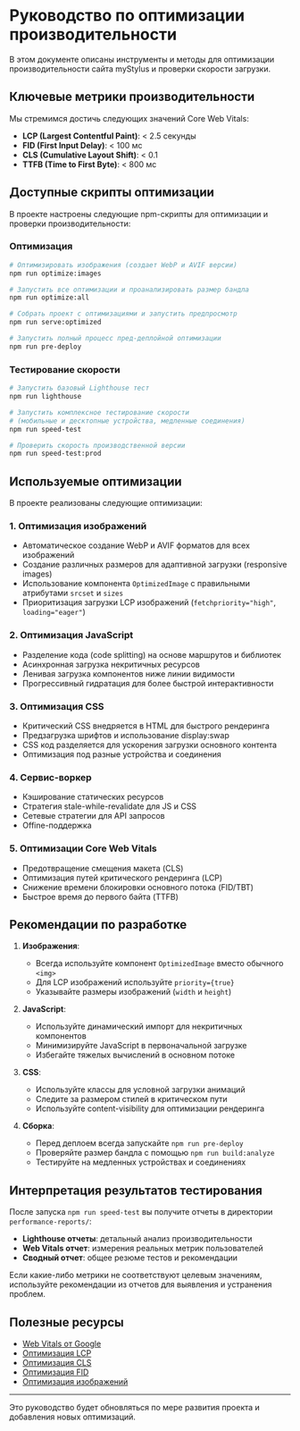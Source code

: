 # Руководство по оптимизации производительности

В этом документе описаны инструменты и методы для оптимизации производительности сайта myStylus и проверки скорости загрузки.

## Ключевые метрики производительности

Мы стремимся достичь следующих значений Core Web Vitals:

- **LCP (Largest Contentful Paint)**: < 2.5 секунды
- **FID (First Input Delay)**: < 100 мс
- **CLS (Cumulative Layout Shift)**: < 0.1
- **TTFB (Time to First Byte)**: < 800 мс

## Доступные скрипты оптимизации

В проекте настроены следующие npm-скрипты для оптимизации и проверки производительности:

### Оптимизация

```bash
# Оптимизировать изображения (создает WebP и AVIF версии)
npm run optimize:images

# Запустить все оптимизации и проанализировать размер бандла
npm run optimize:all

# Собрать проект с оптимизациями и запустить предпросмотр
npm run serve:optimized

# Запустить полный процесс пред-деплойной оптимизации
npm run pre-deploy
```

### Тестирование скорости

```bash
# Запустить базовый Lighthouse тест
npm run lighthouse

# Запустить комплексное тестирование скорости 
# (мобильные и десктопные устройства, медленные соединения)
npm run speed-test

# Проверить скорость производственной версии
npm run speed-test:prod
```

## Используемые оптимизации

В проекте реализованы следующие оптимизации:

### 1. Оптимизация изображений

- Автоматическое создание WebP и AVIF форматов для всех изображений
- Создание различных размеров для адаптивной загрузки (responsive images)
- Использование компонента `OptimizedImage` с правильными атрибутами `srcset` и `sizes`
- Приоритизация загрузки LCP изображений (`fetchpriority="high"`, `loading="eager"`)

### 2. Оптимизация JavaScript

- Разделение кода (code splitting) на основе маршрутов и библиотек
- Асинхронная загрузка некритичных ресурсов
- Ленивая загрузка компонентов ниже линии видимости
- Прогрессивный гидратация для более быстрой интерактивности

### 3. Оптимизация CSS

- Критический CSS внедряется в HTML для быстрого рендеринга
- Предзагрузка шрифтов и использование display:swap
- CSS код разделяется для ускорения загрузки основного контента
- Оптимизация под разные устройства и соединения

### 4. Сервис-воркер

- Кэширование статических ресурсов
- Стратегия stale-while-revalidate для JS и CSS
- Сетевые стратегии для API запросов
- Offine-поддержка

### 5. Оптимизации Core Web Vitals

- Предотвращение смещения макета (CLS)
- Оптимизация путей критического рендеринга (LCP)
- Снижение времени блокировки основного потока (FID/TBT)
- Быстрое время до первого байта (TTFB)

## Рекомендации по разработке

1. **Изображения**:
   - Всегда используйте компонент `OptimizedImage` вместо обычного `<img>`
   - Для LCP изображений используйте `priority={true}`
   - Указывайте размеры изображений (`width` и `height`)

2. **JavaScript**:
   - Используйте динамический импорт для некритичных компонентов
   - Минимизируйте JavaScript в первоначальной загрузке
   - Избегайте тяжелых вычислений в основном потоке

3. **CSS**:
   - Используйте классы для условной загрузки анимаций
   - Следите за размером стилей в критическом пути
   - Используйте content-visibility для оптимизации рендеринга

4. **Сборка**:
   - Перед деплоем всегда запускайте `npm run pre-deploy`
   - Проверяйте размер бандла с помощью `npm run build:analyze`
   - Тестируйте на медленных устройствах и соединениях

## Интерпретация результатов тестирования

После запуска `npm run speed-test` вы получите отчеты в директории `performance-reports/`:

- **Lighthouse отчеты**: детальный анализ производительности
- **Web Vitals отчет**: измерения реальных метрик пользователей
- **Сводный отчет**: общее резюме тестов и рекомендации

Если какие-либо метрики не соответствуют целевым значениям, используйте рекомендации из отчетов для выявления и устранения проблем.

## Полезные ресурсы

- [Web Vitals от Google](https://web.dev/vitals/)
- [Оптимизация LCP](https://web.dev/optimize-lcp/)
- [Оптимизация CLS](https://web.dev/optimize-cls/)
- [Оптимизация FID](https://web.dev/optimize-fid/)
- [Оптимизация изображений](https://web.dev/fast/#optimize-your-images)

---

Это руководство будет обновляться по мере развития проекта и добавления новых оптимизаций. 